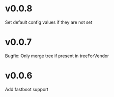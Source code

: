 # v0.0.8

Set default config values if they are not set

# v0.0.7

Bugfix: Only merge tree if present in treeForVendor

# v0.0.6

Add fastboot support

